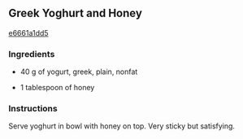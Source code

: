 ## Greek Yoghurt and Honey

[e6661a1dd5](http://www.food.com/recipe/greek-yoghurt-and-honey-187433)

### Ingredients

 - 40 g of yogurt, greek, plain, nonfat

 - 1 tablespoon of honey

### Instructions

Serve yoghurt in bowl with honey on top. Very sticky but satisfying.